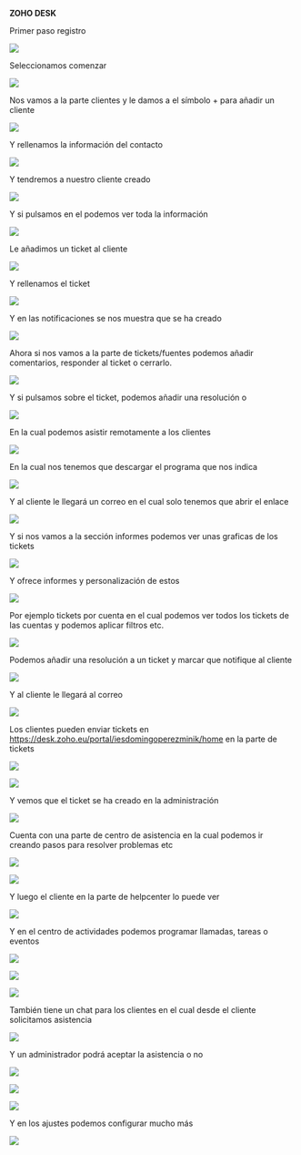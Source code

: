 **ZOHO DESK**

Primer paso registro

![](media/9d2a19359efe23c40cf01fab2d5108af.png)

Seleccionamos comenzar

![](media/f6c13945132769b6f93f9cca7a05abd2.jpg)

Nos vamos a la parte clientes y le damos a el símbolo + para añadir un cliente

![](media/f926ba5872ffc1d8f9789645a12a5e9f.png)

Y rellenamos la información del contacto

![](media/a7aa63c440eb909238e23784839b9c02.png)

Y tendremos a nuestro cliente creado

![](media/47057400c8b9655a7aa5832af03ae675.png)

Y si pulsamos en el podemos ver toda la información

![](media/6a9c2f40a1627ae87db81bbdad621afd.png)

Le añadimos un ticket al cliente

![](media/c31f7f13ca523e3b71777abb9611bfeb.png)

Y rellenamos el ticket

![](media/8c68e015ef6ebfc6e5b2dec804710624.png)

Y en las notificaciones se nos muestra que se ha creado

![](media/c37ec164705fc0bb93034087a7fc053e.png)

Ahora si nos vamos a la parte de tickets/fuentes podemos añadir comentarios,
responder al ticket o cerrarlo.

![](media/57e38639aaf9b8e505222a2060aa0b6d.png)

Y si pulsamos sobre el ticket, podemos añadir una resolución o

![](media/5bab811866b25d68ab8ed20c0d6f4d26.png)

En la cual podemos asistir remotamente a los clientes

![](media/63af02027206cf7220082e53515e1735.png)

En la cual nos tenemos que descargar el programa que nos indica

![](media/8a99d828be6b053a9dfd7cc9cc1998a3.png)

Y al cliente le llegará un correo en el cual solo tenemos que abrir el enlace

![](media/2777c6fdc47e112803e1198181e83e31.png)

Y si nos vamos a la sección informes podemos ver unas graficas de los tickets

![](media/0d394533ed4dbe599c50e9081dc78941.png)

Y ofrece informes y personalización de estos

![](media/e9329ac0b0f528a16337b22e37fa3bdb.png)

Por ejemplo tickets por cuenta en el cual podemos ver todos los tickets de las
cuentas y podemos aplicar filtros etc.

![](media/d841b1e656a3393f3471d60728b36adb.png)

Podemos añadir una resolución a un ticket y marcar que notifique al cliente

![](media/79704e7d4a9283f570299b21324abbc8.png)

Y al cliente le llegará al correo

![](media/91598bd999bdac2e43aee0e2e01f6ace.png)

Los clientes pueden enviar tickets en
<https://desk.zoho.eu/portal/iesdomingoperezminik/home> en la parte de tickets

![](media/71cbd08570827c2720cd0457874e1a82.png)

![](media/ebbdabd26fc5b09e674487521277628b.png)

Y vemos que el ticket se ha creado en la administración

![](media/186e743ebd0593adc90142085f13f561.png)

Cuenta con una parte de centro de asistencia en la cual podemos ir creando pasos
para resolver problemas etc

![](media/5d9f1a654a42630bd9fc5f0542a56372.png)

![](media/47c84b15f549bd14b0786b043722141a.png)

Y luego el cliente en la parte de helpcenter lo puede ver

![](media/b2f8b39b9af1c6278567bef08e5b2f02.png)

Y en el centro de actividades podemos programar llamadas, tareas o eventos

![](media/b9caff3c01c1a0b211b5e044b1ea71b6.png)

![](media/48dc9e2fecb029c9212ba4bbb0ad872e.png)

![](media/ba61716e3f74e8635c08ba350aee4e8a.png)

También tiene un chat para los clientes en el cual desde el cliente solicitamos
asistencia

![](media/b7c0373ae984db419e9046f9bf682432.png)

Y un administrador podrá aceptar la asistencia o no

![](media/656c3cf9c1280c60dd9686c524b8fb4c.png)

![](media/5ac97778d4418a6356c7d8b50639cb61.png)

![](media/d287c7dde9e4de8f7e83da7b6cd1b6e3.png)

Y en los ajustes podemos configurar mucho más

![](media/d85820960e73cab71e17c63c9126e276.png)
